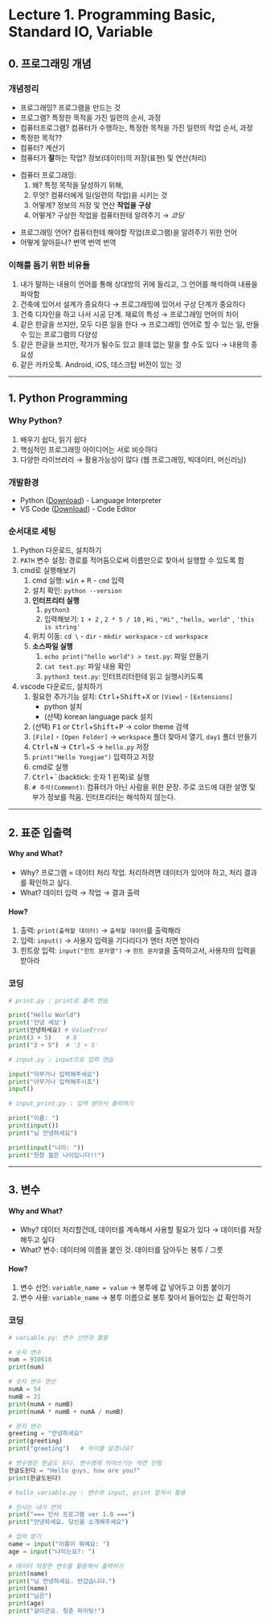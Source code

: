 # Lecture 1. Programming Basic, Standard IO, Variable
## 0. 프로그래밍 개념
### 개념정리
- 프로그래밍? 프로그램을 만드는 것
- 프로그램? 특정한 목적을 가진 일련의 순서, 과정
- 컴퓨터프로그램? 컴퓨터가 수행하는, 특정한 목적을 가진 일련의 작업 순서, 과정
- 특정한 목적?? 
- 컴퓨터? 계산기
- 컴퓨터가 **잘**하는 작업? 정보(데이터)의 저장(표현) 및 연산(처리)
* 컴퓨터 프로그래밍:
    1. 왜? 특정 목적을 달성하기 위해,
    2. 무엇? 컴퓨터에게 일(일련의 작업)을 시키는 것
    3. 어떻게? 정보의 저장 및 연산 **작업을 구상**
    4. 어떻게? 구상한 작업을 컴퓨터한테 알려주기 &rarr; *코딩*
- 프로그래밍 언어? 컴퓨터한테 해야할 작업(프로그램)을 알려주기 위한 언어
- 어떻게 알아듣나? 번역 번역 번역

### 이해를 돕기 위한 비유들
1. 내가 말하는 내용이 언어를 통해 상대방의 귀에 들리고, 그 언어를 해석하여 내용을 파악함
2. 건축에 있어서 설계가 중요하다 &rarr; 프로그래밍에 있어서 구상 단계가 중요하다
3. 건축 디자인을 하고 나서 시공 단계. 재료의 특성 &rarr; 프로그래밍 언어의 차이
4. 같은 한글을 쓰지만, 모두 다른 일을 한다 &rarr; 프로그래밍 언어로 할 수 있는 일, 만들 수 있는 프로그램의 다양성
5. 같은 한글을 쓰지만, 작가가 될수도 있고 쓸데 없는 말을 할 수도 있다 &rarr; 내용의 중요성
6. 같은 카카오톡. Android, iOS, 데스크탑 버전이 있는 것

---
## 1. Python Programming
### Why Python?
1. 배우기 쉽다, 읽기 쉽다
2. 핵심적인 프로그래밍 아이디어는 서로 비슷하다
3. 다양한 라이브러리 &rarr; 활용가능성이 많다 (웹 프로그래밍, 빅데이터, 머신러닝)

### 개발환경
- Python ([Download](https://www.python.org/downloads/)) - Language Interpreter
- VS Code ([Download](https://code.visualstudio.com/)) - Code Editor

### 순서대로 세팅
1. Python 다운로드, 설치하기
2. `PATH` 변수 설정: 경로를 적어둠으로써 이름만으로 찾아서 실행할 수 있도록 함
3. cmd로 실행해보기
    1. cmd 실행: <kbd>win</kbd> + <kbd>R</kbd> - `cmd` 입력
    2. 설치 확인: `python --version`
    3. **인터프리터 실행**
        1. `python3`
        2. 입력해보기: `1 + 2` , `2 * 5 / 10` , `Hi` , `"Hi"` , `"hello, world"` , `'this is string'`
    4. 위치 이동: `cd \` - `dir` - `mkdir workspace` - `cd workspace`
    5. **소스파일 실행**
        1. `echo print("hello world") > test.py`: 파일 만들기
        2. `cat test.py`: 파일 내용 확인
        3. `python3 test.py`: 인터프리터한테 읽고 실행시키도록
4. vscode 다운로드, 설치하기
    1. 필요한 추가기능 설치: <kbd>Ctrl</kbd>+<kbd>Shift</kbd>+<kbd>X</kbd> or `[View]` - `[Extensions]`
        - python 설치
        - (선택) korean language pack 설치
    2. (선택) <kbd>F1</kbd> or <kbd>Ctrl</kbd>+<kbd>Shift</kbd>+<kbd>P</kbd> &rarr; color theme 검색
    3. `[File]` - `[Open Folder]` &rarr; `workspace` 폴더 찾아서 열기, `day1` 폴더 만들기
    4. <kbd>Ctrl</kbd>+<kbd>N</kbd> &rarr; <kbd>Ctrl</kbd>+<kbd>S</kbd> &rarr; `hello.py` 저장
    5. `print("Hello Yongjae")` 입력하고 저장
    6. cmd로 실행
    7. <kbd>Ctrl</kbd>+<kbd>`</kbd>(backtick: 숫자 1 왼쪽)로 실행
    8. `# 주석(Comment)`: 컴퓨터가 아닌 사람을 위한 문장. 주로 코드에 대한 설명 및 부가 정보를 적음. 인터프리터는 해석하지 않는다.

---
## 2. 표준 입출력 
#### Why and What?
- Why? 프로그램 = 데이터 처리 작업. 처리하려면 데이터가 있어야 하고, 처리 결과를 확인하고 싶다.
- What? 데이터 입력 &rarr; 작업 &rarr; 결과 출력

#### How?
1. 출력: `print(출력할 데이터)` &rarr; `출력할 데이터`를 출력해라
2. 입력: `input()` &rarr; 사용자 입력을 기다리다가 엔터 치면 받아라
3. 힌트랑 입력: `input("힌트 문자열")` &rarr; `힌트 문자열`을 출력하고서, 사용자의 입력을 받아라

### 코딩
```python
# print.py : print로 출력 연습

print("Hello World")
print('안녕 세상')
print(안녕하세요) # ValueError
print(3 + 5)    # 8
print("3 + 5")  # '3 + 5'
```
```python
# input.py : input으로 입력 연습

input("아무거나 입력해주세요")
print("아무거나 입력해주시죠")
input()
```
```python
# input_print.py : 입력 받아서 출력하기

print("이름: ")
print(input())
print("님 안녕하세요")

print(input("나이: "))
print("한창 젊은 나이입니다!!")
```
---
## 3. 변수
#### Why and What?
- Why? 데이터 처리할건데, 데이터를 계속해서 사용할 필요가 있다 &rarr; 데이터를 저장해두고 싶다
- What? 변수: 데이터에 이름을 붙인 것. 데이터를 담아두는 봉투 / 그릇

#### How?
1. 변수 선언: `variable_name = value` &rarr; 봉투에 값 넣어두고 이름 붙이기
2. 변수 사용: `variable_name` &rarr; 봉투 이름으로 봉투 찾아서 들어있는 값 확인하기

### 코딩
```python
# variable.py: 변수 선언과 활용

# 숫자 변수
num = 910618
print(num)

# 숫자 변수 연산
numA = 54
numB = 21
print(numA + numB)
print(numA * numB + numA / numB)

# 문자 변수
greeting = "안녕하세요"
print(greeting)
print("greeting")   # 차이를 알겠나요?

# 변수명은 한글도 된다. 변수명에 띄어쓰기는 하면 안됨
한글도된다 = "Hello guys, how are you?"
print(한글도된다)
```
```python
# hello_variable.py : 변수와 input, print 합쳐서 활용

# 인사는 내가 먼저
print("=== 인사 프로그램 ver 1.0 ===")
print("안녕하세요. 당신을 소개해주세요")

# 입력 받기
name = input("이름이 뭐예요: ")
age = input("나이는요?: ")

# 데이터 저장한 변수를 활용해서 출력하기
print(name)
print("님 안녕하세요. 반갑습니다.")
print(name)
print("님은")
print(age)
print("살이군요. 청춘 파이팅!")
```